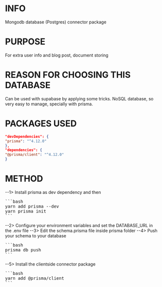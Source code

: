 # INFO

Mongodb database (Postgres) connector package

# PURPOSE

For extra user info and blog post, document storing

# REASON FOR CHOOSING THIS DATABASE

Can be used with supabase by applying some tricks. NoSQL database, so very easy to manage, specially with prisma.

# PACKAGES USED

```json
"devDependencies": {
"prisma": "^4.12.0"
},
"dependencies": {
"@prisma/client": "^4.12.0"
}
```

# METHOD

--1> Install prisma as dev dependency and then

<pre>
```bash
yarn add prisma --dev
yarn prisma init
```
</pre>

--2> Configure your environment variables and set the DATABASE_URL in the .env file
--3> Edit the schema.prisma file inside prisma folder
--4> Push your schema to your database

<pre>
```bash
prisma db push
```
</pre>

--5> Install the clientside connector package

<pre>
```bash
yarn add @prisma/client
```
</pre>

